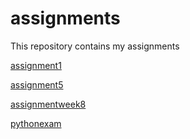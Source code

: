 # assignments
This repository contains my assignments

[assignment1](https://github.com/QuintendePutter/assignments/blob/master/Assignment_week_2!.ipynb)

[assignment5](https://github.com/QuintendePutter/assignments/blob/master/Assignment_week_5.ipynb)

[assignmentweek8](https://github.com/QuintendePutter/assignments/blob/master/assignment5.ipynb)

[pythonexam](https://github.com/QuintendePutter/assignments/blob/master/Final_Assignment_Python_1_students.ipynb)
